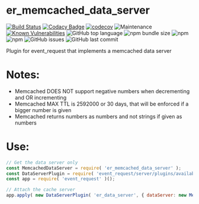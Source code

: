 # er_memcached_data_server

[![Build Status](https://travis-ci.com/Michaelpalacce/er_memcached_data_server.svg?branch=master)](https://travis-ci.com/Michaelpalacce/er_memcached_data_server) [![Codacy Badge](https://api.codacy.com/project/badge/Grade/3582b90b7f824a73b44f67e3594a36a0)](https://app.codacy.com/manual/Michaelpalacce/er_memcached_data_server?utm_source=github.com&utm_medium=referral&utm_content=Michaelpalacce/er_memcached_data_server&utm_campaign=Badge_Grade_Dashboard) [![codecov](https://codecov.io/gh/Michaelpalacce/er_memcached_data_server/branch/master/graph/badge.svg)](https://codecov.io/gh/Michaelpalacce/er_memcached_data_server) ![Maintenance](https://img.shields.io/maintenance/yes/2020) [![Known Vulnerabilities](https://snyk.io/test/github/Michaelpalacce/er_memcached_data_server/badge.svg?targetFile=package.json)](https://snyk.io/test/github/Michaelpalacce/er_memcached_data_server?targetFile=package.json) ![GitHub top language](https://img.shields.io/github/languages/top/MichaelPalacce/er_memcached_data_server) ![npm bundle size](https://img.shields.io/bundlephobia/min/er_memcached_data_server) ![npm](https://img.shields.io/npm/dw/er_memcached_data_server) ![npm](https://img.shields.io/npm/dt/er_memcached_data_server) ![GitHub issues](https://img.shields.io/github/issues/MichaelPalacce/er_memcached_data_server) ![GitHub last commit](https://img.shields.io/github/last-commit/MichaelPalacce/er_memcached_data_server)

Plugin for event_request that implements a memcached data server

# Notes:
- Memcached DOES NOT support negative numbers when decrementing and OR incrementing
- Memcached MAX TTL is 2592000 or 30 days, that will be enforced if a bigger number is given
- Memcached returns numbers as numbers and not strings if given as numbers

# Use:
~~~javascript
// Get the data server only
const MemcachedDataServer = require( 'er_memcached_data_server' );
const DataServerPlugin = require( 'event_request/server/plugins/available_plugins/data_server_plugin' );
const app = require( 'event_request' )();

// Attach the cache server
app.apply( new DataServerPlugin( 'er_data_server', { dataServer: new MemcachedDataServer() } ) );
~~~
